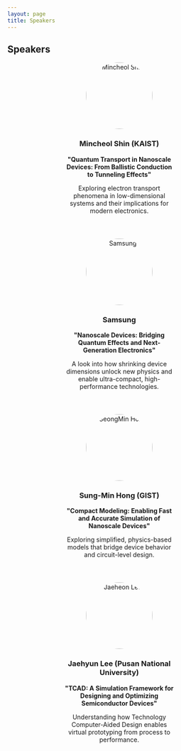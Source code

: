 ```yaml
---
layout: page
title: Speakers
---
```


<h2>Speakers</h2>
<div style="display: flex; flex-wrap: wrap; gap: 40px; justify-content: center;">

  <!-- Speaker 1 -->
  <div style="text-align: center; width: 250px;">
    <img src="/assets/img/seokho-square-2.jpg" alt="Mincheol Shin" style="width: 150px; height: 150px; border-radius: 50%;">
    <h3>Mincheol Shin (KAIST)</h3>
    <p><strong>"Quantum Transport in Nanoscale Devices: From Ballistic Conduction to Tunneling Effects"</strong></p>
    <p>Exploring electron transport phenomena in low-dimensional systems and their implications for modern electronics.</p>
  </div>

  <!-- Speaker 2 -->
  <div style="text-align: center; width: 250px;">
    <img src="/assets/img/seokho-square-2.jpg" alt="Samsung" style="width: 150px; height: 150px; border-radius: 50%;">
    <h3>Samsung</h3>
    <p><strong>"Nanoscale Devices: Bridging Quantum Effects and Next-Generation Electronics"</strong></p>
    <p>A look into how shrinking device dimensions unlock new physics and enable ultra-compact, high-performance technologies.</p>
  </div>

  <!-- Speaker 3 -->
  <div style="text-align: center; width: 250px;">
    <img src="/assets/img/seokho-square-2.jpg" alt="SeongMin Hong" style="width: 150px; height: 150px; border-radius: 50%;">
    <h3>Sung-Min Hong (GIST)</h3>
    <p><strong>"Compact Modeling: Enabling Fast and Accurate Simulation of Nanoscale Devices"</strong></p>
    <p>Exploring simplified, physics-based models that bridge device behavior and circuit-level design.</p>
  </div>

  <!-- Speaker 4 -->
  <div style="text-align: center; width: 250px;">
    <img src="/assets/img/seokho-square-2.jpg" alt="Jaeheon Lee" style="width: 150px; height: 150px; border-radius: 50%;">
    <h3>Jaehyun Lee (Pusan National University)</h3>
    <p><strong>"TCAD: A Simulation Framework for Designing and Optimizing Semiconductor Devices"</strong></p>
    <p>Understanding how Technology Computer-Aided Design enables virtual prototyping from process to performance.</p>
  </div>

</div>
